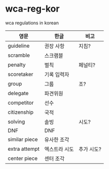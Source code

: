 # wca-reg-kor
wca regulations in korean

| 영문          | 한글          | 비고
| ------------- | ------------- | ------------- |
| guideline     | 권장 사항     | 지침?
| scramble      | 스크램블      |
| penalty       | 벌칙          | 페널티?
| scoretaker    | 기록 입력자    | 
| group         | 그룹          | 조?
| delegate      | 파견위원      |
| competitor    | 선수          |
| citizenship   | 국적         |
| solving       | 솔빙          | 시도?
| DNF           | DNF          |
| similar piece | 유사한 조각   |
| extra attempt | 엑스트라 시도 | 추가 시도?
| center piece  | 센터 조각     |

